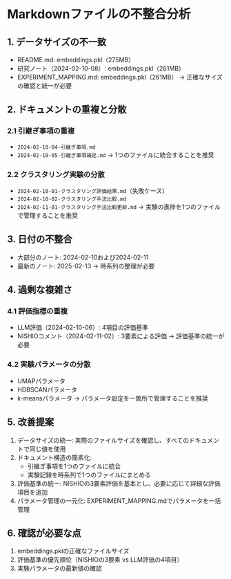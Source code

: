 # Markdownファイルの不整合分析

## 1. データサイズの不一致
- README.md: embeddings.pkl（275MB）
- 研究ノート（2024-02-10-08）: embeddings.pkl（261MB）
- EXPERIMENT_MAPPING.md: embeddings.pkl（261MB）
→ 正確なサイズの確認と統一が必要

## 2. ドキュメントの重複と分散
### 2.1 引継ぎ事項の重複
- `2024-02-10-04-引継ぎ事項.md`
- `2024-02-10-05-引継ぎ事項補足.md`
→ 1つのファイルに統合することを推奨

### 2.2 クラスタリング実験の分散
- `2024-02-10-01-クラスタリング評価結果.md`（失敗ケース）
- `2024-02-10-02-クラスタリング手法比較.md`
- `2024-02-11-01-クラスタリング手法比較更新.md`
→ 実験の進捗を1つのファイルで管理することを推奨

## 3. 日付の不整合
- 大部分のノート: 2024-02-10および2024-02-11
- 最新のノート: 2025-02-13
→ 時系列の整理が必要

## 4. 過剰な複雑さ
### 4.1 評価指標の重複
- LLM評価（2024-02-10-06）: 4項目の評価基準
- NISHIOコメント（2024-02-11-02）: 3要素による評価
→ 評価基準の統一が必要

### 4.2 実験パラメータの分散
- UMAPパラメータ
- HDBSCANパラメータ
- k-meansパラメータ
→ パラメータ設定を一箇所で管理することを推奨

## 5. 改善提案
1. データサイズの統一: 実際のファイルサイズを確認し、すべてのドキュメントで同じ値を使用
2. ドキュメント構造の簡素化:
   - 引継ぎ事項を1つのファイルに統合
   - 実験記録を時系列で1つのファイルにまとめる
3. 評価基準の統一: NISHIOの3要素評価を基本とし、必要に応じて詳細な評価項目を追加
4. パラメータ管理の一元化: EXPERIMENT_MAPPING.mdでパラメータを一括管理

## 6. 確認が必要な点
1. embeddings.pklの正確なファイルサイズ
2. 評価基準の優先順位（NISHIOの3要素 vs LLM評価の4項目）
3. 実験パラメータの最新値の確認
